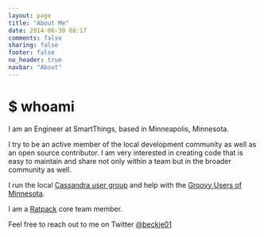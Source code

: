 ```yaml
---
layout: page
title: "About Me"
date: 2014-06-30 08:17
comments: false
sharing: false
footer: false
no_header: true
navbar: "About"
---
```


# $ whoami

I am an Engineer at SmartThings, based in Minneapolis, Minnesota.

I try to be an active member of the local development community as well as an open source contributor. I am very interested in creating code that is easy to maintain and share not only within a team but in the broader community as well.

I run the local [Cassandra user group](http://www.meetup.com/Minneapolis-St-Paul-Cassandra-Meetup/) and help with the [Groovy Users of Minnesota](http://www.meetup.com/groovymn/).

I am a [Ratpack](http://ratpack.io) core team member.

Feel free to reach out to me on Twitter [@beckje01](https://twitter.com/beckje01)
